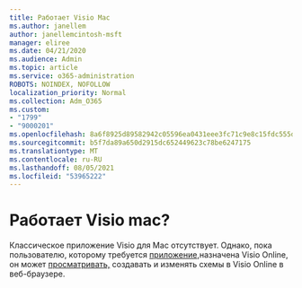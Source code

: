 ```yaml
---
title: Работает Visio Mac
ms.author: janellem
author: janellemcintosh-msft
manager: eliree
ms.date: 04/21/2020
ms.audience: Admin
ms.topic: article
ms.service: o365-administration
ROBOTS: NOINDEX, NOFOLLOW
localization_priority: Normal
ms.collection: Adm_O365
ms.custom:
- "1799"
- "9000201"
ms.openlocfilehash: 8a6f8925d89582942c05596ea0431eee3fc71c9e8c15fdc555dbbeaa7790d976
ms.sourcegitcommit: b5f7da89a650d2915dc652449623c78be6247175
ms.translationtype: MT
ms.contentlocale: ru-RU
ms.lasthandoff: 08/05/2021
ms.locfileid: "53965222"
---
```

# <a name="does-visio-work-on-a-mac"></a>Работает Visio mac?

Классическое приложение Visio для Mac отсутствует. Однако, пока пользователю, которому требуется [приложение,](https://docs.microsoft.com/microsoft-365/admin/add-users/add-users)назначена Visio Online, он может [просматривать,](https://support.office.com/article/06f04845-91b8-4e8f-881f-a43c970735fc?wt.mc_id=OfficeAdm_ClientDIA_Alchemy1799) создавать и изменять схемы в Visio Online в веб-браузере.
  
  